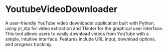 # YoutubeVideoDownloader
A user-friendly YouTube video downloader application built with Python, using yt_dlp for video extraction and Tkinter for the graphical user interface. This tool allows users to easily download videos from YouTube with a simple, intuitive interface. Features include URL input, download options, and progress tracking.
